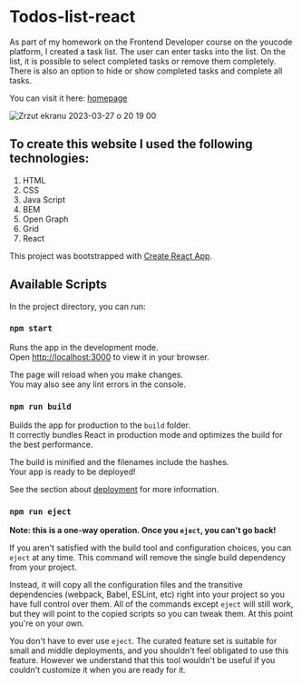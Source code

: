 # Todos-list-react

As part of my homework on the Frontend Developer course on the youcode platform, I created a task list. The user can enter tasks into the list. On the list, it is possible to select completed tasks or remove them completely. There is also an option to hide or show completed tasks and complete all tasks.

You can visit it here: [homepage](https://barbarakomenda.github.io/todos-list-react/)

![Zrzut ekranu 2023-03-27 o 20 19 00](https://user-images.githubusercontent.com/122162134/228031275-a16ec222-ea62-4dbb-b8b4-49f35cbfacd3.png)


## To create this website I used the following technologies:
1. HTML
2. CSS
3. Java Script
4. BEM
5. Open Graph 
6. Grid
7. React

This project was bootstrapped with [Create React App](https://github.com/facebook/create-react-app).

## Available Scripts

In the project directory, you can run:

### `npm start`

Runs the app in the development mode.\
Open [http://localhost:3000](http://localhost:3000) to view it in your browser.

The page will reload when you make changes.\
You may also see any lint errors in the console.


### `npm run build`

Builds the app for production to the `build` folder.\
It correctly bundles React in production mode and optimizes the build for the best performance.

The build is minified and the filenames include the hashes.\
Your app is ready to be deployed!

See the section about [deployment](https://facebook.github.io/create-react-app/docs/deployment) for more information.

### `npm run eject`

**Note: this is a one-way operation. Once you `eject`, you can't go back!**

If you aren't satisfied with the build tool and configuration choices, you can `eject` at any time. This command will remove the single build dependency from your project.

Instead, it will copy all the configuration files and the transitive dependencies (webpack, Babel, ESLint, etc) right into your project so you have full control over them. All of the commands except `eject` will still work, but they will point to the copied scripts so you can tweak them. At this point you're on your own.

You don't have to ever use `eject`. The curated feature set is suitable for small and middle deployments, and you shouldn't feel obligated to use this feature. However we understand that this tool wouldn't be useful if you couldn't customize it when you are ready for it.

